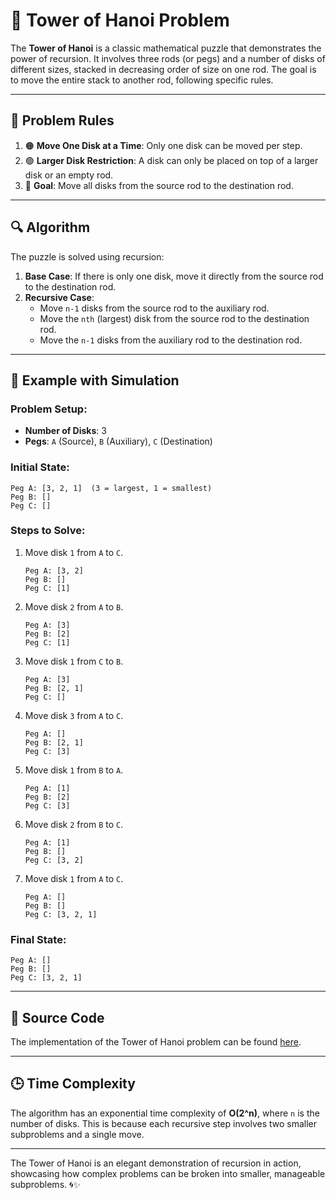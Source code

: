 # 🏰 Tower of Hanoi Problem

The **Tower of Hanoi** is a classic mathematical puzzle that demonstrates the power of recursion. It involves three rods (or pegs) and a number of disks of different sizes, stacked in decreasing order of size on one rod. The goal is to move the entire stack to another rod, following specific rules.

---

## 📜 Problem Rules
1. 🟠 **Move One Disk at a Time**: Only one disk can be moved per step.
2. 🟢 **Larger Disk Restriction**: A disk can only be placed on top of a larger disk or an empty rod.
3. 🔵 **Goal**: Move all disks from the source rod to the destination rod.

---

## 🔍 Algorithm
The puzzle is solved using recursion:
1. **Base Case**: If there is only one disk, move it directly from the source rod to the destination rod.
2. **Recursive Case**:
   - Move `n-1` disks from the source rod to the auxiliary rod.
   - Move the `nth` (largest) disk from the source rod to the destination rod.
   - Move the `n-1` disks from the auxiliary rod to the destination rod.

---

## 🧩 Example with Simulation

### Problem Setup:
- **Number of Disks**: 3
- **Pegs**: `A` (Source), `B` (Auxiliary), `C` (Destination)

### Initial State:
```
Peg A: [3, 2, 1]  (3 = largest, 1 = smallest)
Peg B: []
Peg C: []
```

### Steps to Solve:
1. Move disk `1` from `A` to `C`.
   ```
   Peg A: [3, 2]
   Peg B: []
   Peg C: [1]
   ```

2. Move disk `2` from `A` to `B`.
   ```
   Peg A: [3]
   Peg B: [2]
   Peg C: [1]
   ```

3. Move disk `1` from `C` to `B`.
   ```
   Peg A: [3]
   Peg B: [2, 1]
   Peg C: []
   ```

4. Move disk `3` from `A` to `C`.
   ```
   Peg A: []
   Peg B: [2, 1]
   Peg C: [3]
   ```

5. Move disk `1` from `B` to `A`.
   ```
   Peg A: [1]
   Peg B: [2]
   Peg C: [3]
   ```

6. Move disk `2` from `B` to `C`.
   ```
   Peg A: [1]
   Peg B: []
   Peg C: [3, 2]
   ```

7. Move disk `1` from `A` to `C`.
   ```
   Peg A: []
   Peg B: []
   Peg C: [3, 2, 1]
   ```

### Final State:
```
Peg A: []
Peg B: []
Peg C: [3, 2, 1]
```

---

## 📂 Source Code
The implementation of the Tower of Hanoi problem can be found [here](https://github.com/0marwalied/Data-Structures-Book/files/Recursion/towerHanoiProblem.cpp).

---

## 🕒 Time Complexity
The algorithm has an exponential time complexity of **O(2^n)**, where `n` is the number of disks. This is because each recursive step involves two smaller subproblems and a single move.

---

The Tower of Hanoi is an elegant demonstration of recursion in action, showcasing how complex problems can be broken into smaller, manageable subproblems. 🌀✨
